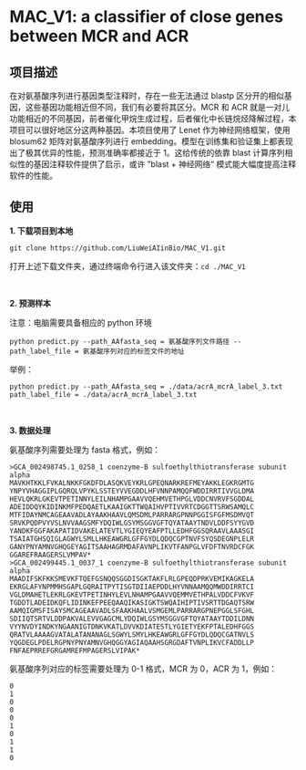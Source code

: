 # MAC_V1: a classifier of close genes between MCR and ACR

## 项目描述
在对氨基酸序列进行基因类型注释时，存在一些无法通过 blastp 区分开的相似基因，这些基因功能相近但不同，我们有必要将其区分。MCR 和 ACR 就是一对儿功能相近的不同基因，前者催化甲烷生成过程，后者催化中长链烷烃降解过程，本项目可以很好地区分这两种基因。本项目使用了 Lenet 作为神经网络框架，使用 blosum62 矩阵对氨基酸序列进行 embedding。模型在训练集和验证集上都表现出了极其优异的性能，预测准确率都接近于 1。这给传统的依靠 blast 计算序列相似性的基因注释软件提供了启示，或许 ”blast + 神经网络“ 模式能大幅度提高注释软件的性能。


## 使用
**1. 下载项目到本地**

	git clone https://github.com/LiuWeiAIinBio/MAC_V1.git

打开上述下载文件夹，通过终端命令行进入该文件夹：`cd ./MAC_V1`

<br/>

**2. 预测样本**

注意：电脑需要具备相应的 python 环境

	python predict.py --path_AAfasta_seq = 氨基酸序列文件路径 --path_label_file = 氨基酸序列对应的标签文件的地址

举例：

	python predict.py --path_AAfasta_seq = ./data/acrA_mcrA_label_3.txt path_label_file = ./data/acrA_mcrA_label_3.txt

<br/>

**3. 数据处理**

氨基酸序列需要处理为 fasta 格式，例如：

	>GCA_002498745.1_0258_1 coenzyme-B sulfoethylthiotransferase subunit alpha
	MAVKHTKKLFVKALNKKFGKDFDLASQKVEYKRLGPEQNARKREFMEYAKKLEGKRGMTG
	YNPYVHAGGIPLGQRQLVPYKLSSTEYVVEGDDLHFVNNPAMQQFWDDIRRTIVVGLDMA
	HEVLQKRLGKEVTPETINNYLEILNHAMPGAAVVQEHMVETHPGLVDDCNVRVFSGDDAL
	ADEIDDQYKIDINKMFPEDQAETLKAAIGKTTWQAIHVPTIVVRTCDGGTTSRWSAMQLC
	MTFIDAYNMCAGEAAVADLAYAAKHAAVLQMSDMLPARRARGPNNPGGISFGFMSDMVQT
	SRVKPQDPVYVSLNVVAAGSMFYDQIWLGSYMSGGVGFTQYATAAYTNDVLDDFSYYGVD
	YANDKFGGFAKAPATIDVAKELATEVTLYGIEQYEAFPTLLEDHFGGSQRAAVLAAASGI
	TSAIATGHSQIGLAGWYLSMLLHKEAWGRLGFFGYDLQDQCGPTNVFSYQSDEGNPLELR
	GANYPNYAMNVGHQGEYAGITSAAHAGRMDAFAVNPLIKVTFANPGLVFDFTNVRDCFGK
	GGAREFRAAGERSLVMPAV*
	>GCA_002499445.1_0037_1 coenzyme-B sulfoethylthiotransferase subunit alpha
	MAADIFSKFKKSMEVKFTQEFGSNQQSGGDISGKTAKFLRLGPEQDPRKVEMIKAGKELA
	EKRGLAFYNPMMHSGAPLGQRAITPYTISGTDIIAEPDDLHYVNNAAMQQMWDDIRRTCI
	VGLDMAHETLEKRLGKEVTPETINHYLEVLNHAMPGAAVVQEMMVETHPALVDDCFVKVF
	TGDDTLADEIDKQFLIDINKEFPEEQAAQIKASIGKTSWQAIHIPTIVSRTTDGAQTSRW
	AAMQIGMSFISAYSMCAGEAAVADLSFAAKHAALVSMGEMLPARRARGPNEPGGLSFGHL
	SDIIQTSRTVLDDPAKVALEVVGAGCMLYDQIWLGSYMSGGVGFTQYATAAYTDDILDNN
	VYYNVDYINDKYNGAANIGTDNKVKATLDVVKDIATESTLYGIETYEKFPTALEDHFGGS
	QRATVLAAAAGVATALATANANAGLSGWYLSMYLHKEAWGRLGFFGYDLQDQCGATNVLS
	YQGDEGLPDELRGPNYPNYAMNVGHQGGYAGIAQAAHSGRGDAFTVNPLIKVCFADDLLP
	FNFAEPRREFGRGAMREFMPAGERSLVIPAK*
	
氨基酸序列对应的标签需要处理为 0-1 格式，MCR 为 0，ACR 为 1，例如：

	0
	1
	0
	0
	0
	1
	0
	1
	1
	0
